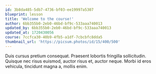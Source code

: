 ```yaml
---
id: 3b8da485-5db7-4736-bf03-ee19997a5307
blueprint: lesson
title: 'Welcome to the course!'
author: 6bb355b0-2eb0-46bd-bf9c-533aaa740013
updated_by: 6bb355b0-2eb0-46bd-bf9c-533aaa740013
updated_at: 1720430056
course: 7ccfca30-40b9-4fb5-a1df-7cbcbfc8dda5
thumbnail_url: 'https://picsum.photos/id/15/400/500'
---
```

Duis cursus pretium consequat. Praesent lobortis fringilla sollicitudin. Quisque nec risus euismod, auctor risus et, auctor neque. Morbi id eros vehicula, tincidunt magna a, mollis enim.